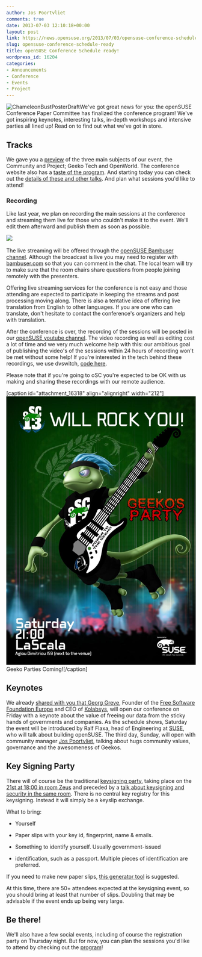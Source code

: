 ```yaml
---
author: Jos Poortvliet
comments: true
date: 2013-07-03 12:10:18+00:00
layout: post
link: https://news.opensuse.org/2013/07/03/opensuse-conference-schedule-ready/
slug: opensuse-conference-schedule-ready
title: openSUSE Conference Schedule ready!
wordpress_id: 16204
categories:
- Announcements
- Conference
- Events
- Project
---
```


![ChameleonBustPosterDraft](//news.opensuse.org/wp-content/uploads/2013/01/ChameleonBust_white.png)We've got great news for you: the openSUSE Conference Paper Committee has finalized the conference program! We've got inspiring keynotes, interesting talks, in-depth workshops and intensive parties all lined up! Read on to find out what we've got in store.<!-- more -->


## Tracks


We gave you a [preview](https://news.opensuse.org/2013/06/10/schedule-of-opensuse-conference/) of the three main subjects of our event, the Community and Project; Geeko Tech and OpenWorld. The conference website also has a [taste of the program](https://conference.opensuse.org/#program). And starting today you can check out the [details of these and other talks](https://conference.opensuse.org/#program). And plan what sessions you'd like to attend!


### Recording


Like last year, we plan on recording the main sessions at the conference and streaming them live for those who couldn't make it to the event. We'll edit them afterward and publish them as soon as possible.


![](https://conference.opensuse.org/images/speakers/georg.jpg)


The live streaming will be offered through the [openSUSE Bambuser channel](http://bambuser.com/channel/opensusetv). Although the broadcast is live you may need to register with [bambuser.com](www.bambuser.com) so that you can comment in the chat. The local team will try to make sure that the room chairs share questions from people joining remotely with the presenters.

Offering live streaming services for the conference is not easy and those attending are expected to participate in keeping the streams and post processing moving along. There is also a tentative idea of offering live translation from English to other languages. If you are one who can translate, don't hesitate to contact the conference's organizers and help with translation.

After the conference is over, the recording of the sessions will be posted in our [openSUSE youtube channel](http://youtube.com/opensusetv). The video recording as well as editing cost a lot of time and we very much welcome help with this: our ambitious goal of publishing the video's of the sessions within 24 hours of recording won't be met without some help! If you're interested in the tech behind these recordings, we use dvswitch, [code here](https://github.com/openSUSE/dvswitch).

Please note that if you're going to oSC you're expected to be OK with us making and sharing these recordings with our remote audience.

[caption id="attachment_16318" align="alignright" width="212"][![Awesome party poster](/wp-content/uploads/2013/07/Sponsor_Party_Poster_07.jpg)](/wp-content/uploads/2013/07/Sponsor_Party_Poster_07.jpg) Geeko Parties Coming![/caption]


## Keynotes


We already [shared with you that Georg Greve](https://news.opensuse.org/2013/06/19/announcing-the-first-keynote-for-osc-georg-greve-on-freeing-our-data/), Founder of the [Free Software Foundation Europe](http://fsfe.org) and CEO of [Kolabsys](http://kolabsys.com/), will open our conference on Friday with a keynote about the value of freeing our data from the sticky hands of governments and companies. As the schedule shows, Saturday the event will be introduced by Ralf Flaxa, head of Engineering at [SUSE](http://suse.com), who will talk about building openSUSE. The third day, Sunday, will open with community manager [Jos Poortvliet](http://blog.jospoortvliet.com), talking about hugs community values, governance and the awesomeness of Geekos.


## Key Signing Party


There will of course be the traditional [keysigning party](http://en.wikipedia.org/wiki/Key_signing_party), taking place on the [21st at 18:00 in room Zeus](https://conference.opensuse.org/osem/conference/osc2013/proposal/53) and preceded by a [talk about keysigning and security in the same room](https://conference.opensuse.org/osem/conference/osc2013/proposal/78). There is no central key registry for this keysigning. Instead it will simply be a keyslip exchange.

What to bring:



	
  * Yourself

	
  * Paper slips with your key id, fingerprint, name & emails.

	
  * Something to identify yourself. Usually government-issued

	
  * identification, such as a passport. Multiple pieces of identification are preferred.


If you need to make new paper slips, [this generator tool](http://openpgp.quelltextlich.at/slip.html) is suggested.

At this time, there are 50+ attendees expected at the keysigning event, so you should bring at least that number of slips. Doubling that may be advisable if the event ends up being very large.


## Be there!


We'll also have a few social events, including of course the registration party on Thursday night. But for now, you can plan the sessions you'd like to attend by checking out the [program](https://conference.opensuse.org/#program)!
